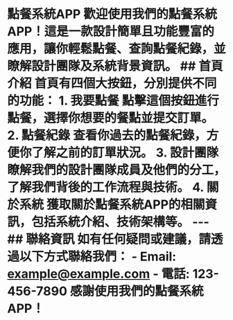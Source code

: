 
# 點餐系統APP  歡迎使用我們的點餐系統APP！這是一款設計簡單且功能豐富的應用，讓你輕鬆點餐、查詢點餐紀錄，並瞭解設計團隊及系統背景資訊。  ## 首頁介紹  首頁有四個大按鈕，分別提供不同的功能：  1. **我要點餐**      點擊這個按鈕進行點餐，選擇你想要的餐點並提交訂單。  2. **點餐紀錄**      查看你過去的點餐紀錄，方便你了解之前的訂單狀況。  3. **設計團隊**      瞭解我們的設計團隊成員及他們的分工，了解我們背後的工作流程與技術。  4. **關於系統**      獲取關於點餐系統APP的相關資訊，包括系統介紹、技術架構等。  ---  ## 聯絡資訊  如有任何疑問或建議，請透過以下方式聯絡我們：  - Email: example@example.com - 電話: 123-456-7890  感謝使用我們的點餐系統APP！  
